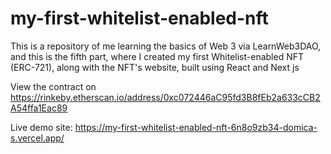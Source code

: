 # my-first-whitelist-enabled-nft
This is a repository of me learning the basics of Web 3 via LearnWeb3DAO, and this is the fifth part, where I created my first Whitelist-enabled NFT (ERC-721), along with the NFT's website, built using React and Next js

View the contract on https://rinkeby.etherscan.io/address/0xc072446aC95fd3B8fEb2a633cCB2A54ffa1Eac89

Live demo site: https://my-first-whitelist-enabled-nft-6n8o9zb34-domica-s.vercel.app/
